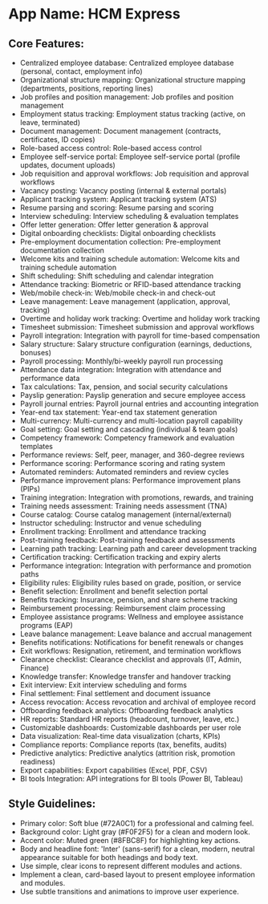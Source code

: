 # **App Name**: HCM Express

## Core Features:

- Centralized employee database: Centralized employee database (personal, contact, employment info)
- Organizational structure mapping: Organizational structure mapping (departments, positions, reporting lines)
- Job profiles and position management: Job profiles and position management
- Employment status tracking: Employment status tracking (active, on leave, terminated)
- Document management: Document management (contracts, certificates, ID copies)
- Role-based access control: Role-based access control
- Employee self-service portal: Employee self-service portal (profile updates, document uploads)
- Job requisition and approval workflows: Job requisition and approval workflows
- Vacancy posting: Vacancy posting (internal & external portals)
- Applicant tracking system: Applicant tracking system (ATS)
- Resume parsing and scoring: Resume parsing and scoring
- Interview scheduling: Interview scheduling & evaluation templates
- Offer letter generation: Offer letter generation & approval
- Digital onboarding checklists: Digital onboarding checklists
- Pre-employment documentation collection: Pre-employment documentation collection
- Welcome kits and training schedule automation: Welcome kits and training schedule automation
- Shift scheduling: Shift scheduling and calendar integration
- Attendance tracking: Biometric or RFID-based attendance tracking
- Web/mobile check-in: Web/mobile check-in and check-out
- Leave management: Leave management (application, approval, tracking)
- Overtime and holiday work tracking: Overtime and holiday work tracking
- Timesheet submission: Timesheet submission and approval workflows
- Payroll integration: Integration with payroll for time-based compensation
- Salary structure: Salary structure configuration (earnings, deductions, bonuses)
- Payroll processing: Monthly/bi-weekly payroll run processing
- Attendance data integration: Integration with attendance and performance data
- Tax calculations: Tax, pension, and social security calculations
- Payslip generation: Payslip generation and secure employee access
- Payroll journal entries: Payroll journal entries and accounting integration
- Year-end tax statement: Year-end tax statement generation
- Multi-currency: Multi-currency and multi-location payroll capability
- Goal setting: Goal setting and cascading (individual & team goals)
- Competency framework: Competency framework and evaluation templates
- Performance reviews: Self, peer, manager, and 360-degree reviews
- Performance scoring: Performance scoring and rating system
- Automated reminders: Automated reminders and review cycles
- Performance improvement plans: Performance improvement plans (PIPs)
- Training integration: Integration with promotions, rewards, and training
- Training needs assessment: Training needs assessment (TNA)
- Course catalog: Course catalog management (internal/external)
- Instructor scheduling: Instructor and venue scheduling
- Enrollment tracking: Enrollment and attendance tracking
- Post-training feedback: Post-training feedback and assessments
- Learning path tracking: Learning path and career development tracking
- Certification tracking: Certification tracking and expiry alerts
- Performance integration: Integration with performance and promotion paths
- Eligibility rules: Eligibility rules based on grade, position, or service
- Benefit selection: Enrollment and benefit selection portal
- Benefits tracking: Insurance, pension, and share scheme tracking
- Reimbursement processing: Reimbursement claim processing
- Employee assistance programs: Wellness and employee assistance programs (EAP)
- Leave balance management: Leave balance and accrual management
- Benefits notifications: Notifications for benefit renewals or changes
- Exit workflows: Resignation, retirement, and termination workflows
- Clearance checklist: Clearance checklist and approvals (IT, Admin, Finance)
- Knowledge transfer: Knowledge transfer and handover tracking
- Exit interview: Exit interview scheduling and forms
- Final settlement: Final settlement and document issuance
- Access revocation: Access revocation and archival of employee record
- Offboarding feedback analytics: Offboarding feedback analytics
- HR reports: Standard HR reports (headcount, turnover, leave, etc.)
- Customizable dashboards: Customizable dashboards per user role
- Data visualization: Real-time data visualization (charts, KPIs)
- Compliance reports: Compliance reports (tax, benefits, audits)
- Predictive analytics: Predictive analytics (attrition risk, promotion readiness)
- Export capabilities: Export capabilities (Excel, PDF, CSV)
- BI tools Integration: API integrations for BI tools (Power BI, Tableau)

## Style Guidelines:

- Primary color: Soft blue (#72A0C1) for a professional and calming feel.
- Background color: Light gray (#F0F2F5) for a clean and modern look.
- Accent color: Muted green (#8FBC8F) for highlighting key actions.
- Body and headline font: 'Inter' (sans-serif) for a clean, modern, neutral appearance suitable for both headings and body text.
- Use simple, clear icons to represent different modules and actions.
- Implement a clean, card-based layout to present employee information and modules.
- Use subtle transitions and animations to improve user experience.